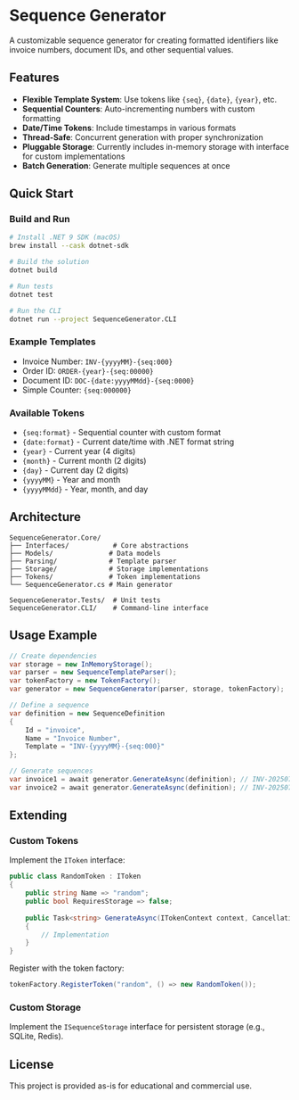 # Sequence Generator

A customizable sequence generator for creating formatted identifiers like invoice numbers, document IDs, and other sequential values.

## Features

- **Flexible Template System**: Use tokens like `{seq}`, `{date}`, `{year}`, etc.
- **Sequential Counters**: Auto-incrementing numbers with custom formatting
- **Date/Time Tokens**: Include timestamps in various formats
- **Thread-Safe**: Concurrent generation with proper synchronization
- **Pluggable Storage**: Currently includes in-memory storage with interface for custom implementations
- **Batch Generation**: Generate multiple sequences at once

## Quick Start

### Build and Run

```bash
# Install .NET 9 SDK (macOS)
brew install --cask dotnet-sdk

# Build the solution
dotnet build

# Run tests
dotnet test

# Run the CLI
dotnet run --project SequenceGenerator.CLI
```

### Example Templates

- Invoice Number: `INV-{yyyyMM}-{seq:000}`
- Order ID: `ORDER-{year}-{seq:00000}`
- Document ID: `DOC-{date:yyyyMMdd}-{seq:0000}`
- Simple Counter: `{seq:000000}`

### Available Tokens

- `{seq:format}` - Sequential counter with custom format
- `{date:format}` - Current date/time with .NET format string
- `{year}` - Current year (4 digits)
- `{month}` - Current month (2 digits)
- `{day}` - Current day (2 digits)
- `{yyyyMM}` - Year and month
- `{yyyyMMdd}` - Year, month, and day

## Architecture

```
SequenceGenerator.Core/
├── Interfaces/           # Core abstractions
├── Models/              # Data models
├── Parsing/             # Template parser
├── Storage/             # Storage implementations
├── Tokens/              # Token implementations
└── SequenceGenerator.cs # Main generator

SequenceGenerator.Tests/  # Unit tests
SequenceGenerator.CLI/    # Command-line interface
```

## Usage Example

```csharp
// Create dependencies
var storage = new InMemoryStorage();
var parser = new SequenceTemplateParser();
var tokenFactory = new TokenFactory();
var generator = new SequenceGenerator(parser, storage, tokenFactory);

// Define a sequence
var definition = new SequenceDefinition
{
    Id = "invoice",
    Name = "Invoice Number",
    Template = "INV-{yyyyMM}-{seq:000}"
};

// Generate sequences
var invoice1 = await generator.GenerateAsync(definition); // INV-202507-001
var invoice2 = await generator.GenerateAsync(definition); // INV-202507-002
```

## Extending

### Custom Tokens

Implement the `IToken` interface:

```csharp
public class RandomToken : IToken
{
    public string Name => "random";
    public bool RequiresStorage => false;
    
    public Task<string> GenerateAsync(ITokenContext context, CancellationToken cancellationToken = default)
    {
        // Implementation
    }
}
```

Register with the token factory:

```csharp
tokenFactory.RegisterToken("random", () => new RandomToken());
```

### Custom Storage

Implement the `ISequenceStorage` interface for persistent storage (e.g., SQLite, Redis).

## License

This project is provided as-is for educational and commercial use.